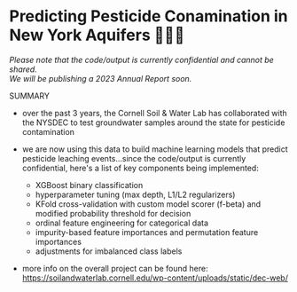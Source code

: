 # Predicting Pesticide Conamination in New York Aquifers 🌱💦🗽

*Please note that the code/output is currently confidential and cannot be shared.  
We will be publishing a 2023 Annual Report soon.*

SUMMARY
- over the past 3 years, the Cornell Soil & Water Lab has collaborated with the NYSDEC to test groundwater samples around the state for pesticide contamination

- we are now using this data to build machine learning models that predict pesticide leaching events...since the code/output is currently confidential, here's a list of key components being implemented:
  - XGBoost binary classification
  - hyperparameter tuning (max depth, L1/L2 regularizers)
  - KFold cross-validation with custom model scorer (f-beta) and modified probability threshold for decision
  - ordinal feature engineering for categorical data
  - impurity-based feature importances and permutation feature importances
  - adjustments for imbalanced class labels

- more info on the overall project can be found here: https://soilandwaterlab.cornell.edu/wp-content/uploads/static/dec-web/
